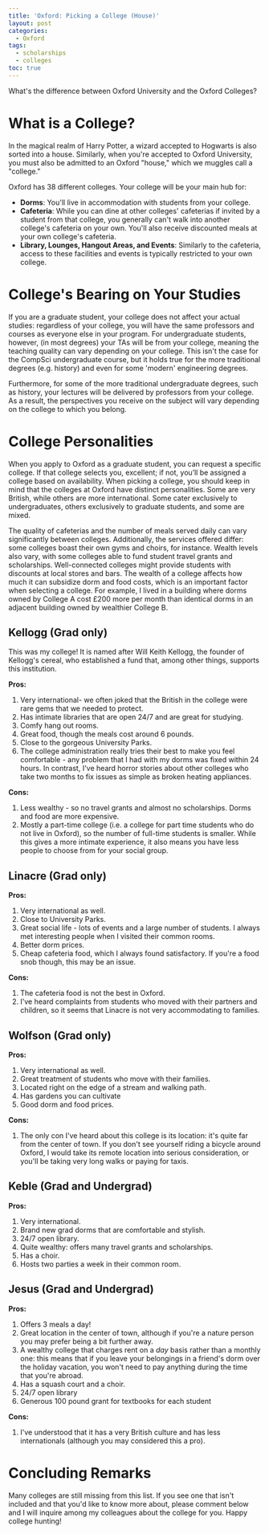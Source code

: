 ```yaml
---
title: 'Oxford: Picking a College (House)'
layout: post
categories:
  - Oxford
tags:
  - scholarships
  - colleges
toc: true
---
```


What's the difference between Oxford University and the Oxford Colleges?

# What is a College?

In the magical realm of Harry Potter, a wizard accepted to Hogwarts is also sorted into a house. Similarly, when you're accepted to Oxford University, you must also be admitted to an Oxford "house," which we muggles call a "college."

Oxford has 38 different colleges. Your college will be your main hub for:

- **Dorms**: You'll live in accommodation with students from your college.
- **Cafeteria**: While you can dine at other colleges' cafeterias if invited by a student from that college, you generally can't walk into another college's cafeteria on your own. You'll also receive discounted meals at your own college's cafeteria.
- **Library, Lounges, Hangout Areas, and Events**: Similarly to the cafeteria, access to these facilities and events is typically restricted to your own college.

# College's Bearing on Your Studies

If you are a graduate student, your college does not affect your actual studies: regardless of your college, you will have the same professors and courses as everyone else in your program. For undergraduate students, however, (in most degrees) your TAs will be from your college, meaning the teaching quality can vary depending on your college. This isn't the case for the CompSci undergraduate course, but it holds true for the more traditional degrees (e.g. history) and even for some 'modern' engineering degrees.

Furthermore, for some of the more traditional undergraduate degrees, such as history, your lectures will be delivered by professors from your college. As a result, the perspectives you receive on the subject will vary depending on the college to which you belong.

# College Personalities

When you apply to Oxford as a graduate student, you can request a specific college. If that college selects you, excellent; if not, you’ll be assigned a college based on availability. When picking a college, you should keep in mind that the colleges at Oxford have distinct personalities. Some are very British, while others are more international. Some cater exclusively to undergraduates, others exclusively to graduate students, and some are mixed.

The quality of cafeterias and the number of meals served daily can vary significantly between colleges. Additionally, the services offered differ: some colleges boast their own gyms and choirs, for instance. Wealth levels also vary, with some colleges able to fund student travel grants and scholarships. Well-connected colleges might provide students with discounts at local stores and bars. The wealth of a college affects how much it can subsidize dorm and food costs, which is an important factor when selecting a college. For example, I lived in a building where dorms owned by College A cost £200 more per month than identical dorms in an adjacent building owned by wealthier College B.

## Kellogg (Grad only)

This was my college! It is named after Will Keith Kellogg, the founder of Kellogg's cereal, who established a fund that, among other things, supports this institution.

**Pros:**

1. Very international- we often joked that the British in the college were rare gems that we needed to protect.
2. Has intimate libraries that are open 24/7 and are great for studying.
3. Comfy hang out rooms.
4. Great food, though the meals cost around 6 pounds.
5. Close to the gorgeous University Parks.
6. The college administration really tries their best to make you feel comfortable - any problem that I had with my dorms was fixed within 24 hours. In contrast, I've heard horror stories about other colleges who take two months to fix issues as simple as broken heating appliances.

**Cons:**

1. Less wealthy - so no travel grants and almost no scholarships. Dorms and food are more expensive.
2. Mostly a part-time college (i.e. a college for part time students who do not live in Oxford), so the number of full-time students is smaller. While this gives a more intimate experience, it also means you have less people to choose from for your social group.

## Linacre (Grad only)

**Pros:**

1. Very international as well.
2. Close to University Parks.
3. Great social life - lots of events and a large number of students. I always met interesting people when I visited their common rooms.
4. Better dorm prices.
5. Cheap cafeteria food, which I always found satisfactory. If you're a food snob though, this may be an issue.

**Cons:**

1. The cafeteria food is not the best in Oxford.
2. I've heard complaints from students who moved with their partners and children, so it seems that Linacre is not very accommodating to families.

## Wolfson (Grad only)

**Pros:**

1. Very international as well.
2. Great treatment of students who move with their families.
3. Located right on the edge of a stream and walking path.
4. Has gardens you can cultivate
5. Good dorm and food prices.

**Cons:**

1. The only con I've heard about this college is its location: it's quite far from the center of town. If you don't see yourself riding a bicycle around Oxford, I would take its remote location into serious consideration, or you'll be taking very long walks or paying for taxis.

## Keble (Grad and Undergrad)

**Pros:**

1. Very international.
2. Brand new grad dorms that are comfortable and stylish.
3. 24/7 open library.
4. Quite wealthy: offers many travel grants and scholarships.
5. Has a choir.
6. Hosts two parties a week in their common room.

## Jesus (Grad and Undergrad)

**Pros:**

1. Offers 3 meals a day!
2. Great location in the center of town, although if you're a nature person you may prefer being a bit further away.
3. A wealthy college that charges rent on a <i>day</i> basis rather than a monthly one: this means that if you leave your belongings in a friend's dorm over the holiday vacation, you won't need to pay anything during the time that you're abroad.
4. Has a squash court and a choir.
5. 24/7 open library
6. Generous 100 pound grant for textbooks for each student

**Cons:**

1. I've understood that it has a very British culture and has less internationals (although you may considered this a pro).

# Concluding Remarks

Many colleges are still missing from this list. If you see one that isn't included and that you'd like to know more about, please comment below and I will inquire among my colleagues about the college for you. Happy college hunting!
